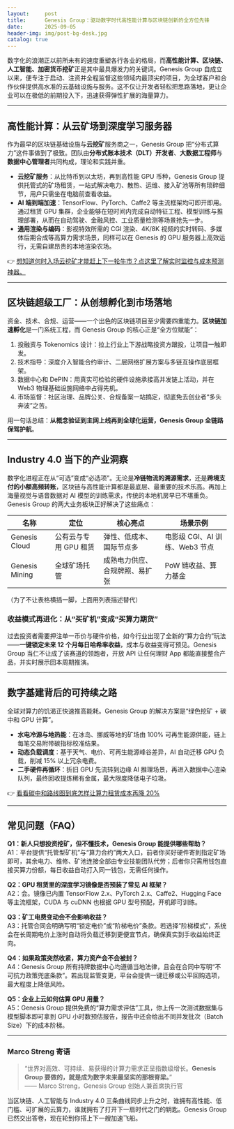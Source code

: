 ```yaml
---
layout:     post
title:      Genesis Group：驱动数字时代高性能计算与区块链创新的全方位先锋
date:       2025-09-05
header-img: img/post-bg-desk.jpg
catalog: true
---
```


数字化的浪潮正以前所未有的速度重塑各行各业的格局，而**高性能计算、区块链、人工智能、加密货币挖矿**正是其中最具爆发力的关键词。Genesis Group 自成立以来，便专注于启动、注资并全程监督这些领域内最顶尖的项目，为全球客户和合作伙伴提供高水准的云基础设施与服务。这不仅让开发者轻松把思路落地，更让企业可以在极低的前期投入下，迅速获得弹性扩展的海量算力。

---

## 高性能计算：从云矿场到深度学习服务器

作为最早的区块链基础设施与**云挖矿**服务商之一，Genesis Group 把“分布式算力”这件事做到了极致。团队由**分布式账本技术（DLT）开发者**、**大数据工程师**与**数据中心管理者**共同构成，理论和实践并重。

- **云挖矿服务**：从比特币到以太坊，再到高性能 GPU 币种，Genesis Group 提供托管式的矿场租赁，一站式解决电力、散热、运维、接入矿池等所有琐碎细节，用户只需坐在电脑前查看收益。  
- **AI 端到端加速**：TensorFlow、PyTorch、Caffe2 等主流框架均可即开即用。通过租赁 GPU 集群，企业能够在短时间内完成自动特征工程、模型训练与推理部署，从而在自动驾驶、金融风控、工业质量检测等场景抢先一步。  
- **通用渲染与编码**：影视特效所需的 CGI 渲染、4K/8K 视频的实时转码、多媒体后期合成等高算力需求场景，同样可以在 Genesis 的 GPU 服务器上高效运行，无需自建昂贵的本地渲染农场。

👉 [想知道何时入场云挖矿才能赶上下一轮牛市？点这里了解实时监控与成本预测神器。](https://okxdog.com/)

---

## 区块链超级工厂：从创想孵化到市场落地

资金、技术、合规、运营——一个出色的区块链项目至少需要四重能力。**区块链加速孵化**是一门系统工程，而 Genesis Group 的核心正是“全方位赋能”：

1. 投融资与 Tokenomics 设计：拉上行业上下游战略投资方跟投，让项目一触即发。  
2. 技术指导：深度介入智能合约审计、二层网络扩展方案与多链互操作底层框架。  
3. 数据中心和 DePIN：用真实可检验的硬件设施承接高并发链上活动，并在 Web3 物理基础设施网络中占得先机。  
4. 市场监督：社区治理、品牌公关、合规备案一站搞定，彻底免去创业者“多头奔波”之苦。

用一句话总结：**从概念验证到主网上线再到全球化运营，Genesis Group 全链路保驾护航**。

---

## Industry 4.0 当下的产业洞察

数字化进程正在从“可选”变成“必选项”。无论是**冷链物流的溯源需求**，还是**跨境支付的小额高频转账**，区块链与高性能计算都是最底层、最重要的技术乐高。再加上海量视觉与语音数据对 AI 模型的训练需求，传统的本地机房早已不堪重负。Genesis Group 的两大业务板块正好解决了这些痛点：

| 名称 | 定位 | 核心亮点 | 场景示例 |
|---|---|---|---|
| Genesis Cloud | 公有云与专用 GPU 租赁 | 弹性、低成本、国际节点多 | 电影级 CGI、AI 训练、Web3 节点 |
| Genesis Mining | 全球矿场托管 | 成熟电力供应、合规牌照、易扩张 | PoW 链收益、算力基金 |

（为了不让表格横插一脚，上面用列表描述替代）

### 收益模式再进化：从“买矿机”变成“买算力期货”

过去投资者需要押注单一币价与硬件价格，如今行业出现了全新的“算力合约”玩法——**一键锁定未来 12 个月每日哈希率收益**，成本与收益变得可预见。Genesis Group 当仁不让成了该赛道的领跑者，开放 API 让任何理财 App 都能直接整合产品，并实时展示回本周期推演。

---

## 数字基建背后的可持续之路

全球对算力的饥渴正快速推高能耗。Genesis Group 的解决方案是“绿色挖矿 + 碳中和 GPU 计算”。  
- **水电冷源与地热能**：在冰岛、挪威等地的矿场由 100% 可再生能源供能，链上每笔交易附带碳指标校准结果。  
- **动态负载调度**：基于天气、电价、可再生能源峰谷差异，AI 自动迁移 GPU 负载，削减 15% 以上冗余电费。  
- **二手硬件再循环**：折旧 GPU 先流转到边缘 AI 推理场景，再进入数据中心渲染队列，最终回收提炼稀有金属，最大限度降低电子垃圾。

👉 [看看碳中和路线图到底怎样让算力租赁成本再降 20%](https://okxdog.com/)

---

## 常见问题（FAQ）

**Q1：新人只想投资挖矿，但不懂技术，Genesis Group 能提供哪些帮助？**  
A1：平台提供“托管型矿机”与“算力合约”两大入口，前者你买好硬件寄到指定矿场即可，其余电力、维修、矿池连接全部由专业技能团队代劳；后者你只需用钱包直接买算力份额，每日收益自动打入同一钱包，无需任何操作。

**Q2：GPU 租赁里的深度学习镜像是否预装了常见 AI 框架？**  
A2：会。镜像已内置 TensorFlow 2.x、PyTorch 2.x、Caffe2、Hugging Face 等主流框架，CUDA 与 cuDNN 也根据 GPU 型号预配，开机即可训练。

**Q3：矿工电费变动会不会影响收益？**  
A3：托管合同会明确写明“锁定电价”或“阶梯电价”条款。若选择“阶梯模式”，系统会在长周期电价上涨时自动将负载迁移到更便宜节点，确保真实到手收益始终正向。

**Q4：如果政策突然收紧，算力资产会不会被封？**  
A4：Genesis Group 所有持牌数据中心均遵循当地法律，且会在合同中写明“不可抗力政策兜底条款”。若出现监管变更，平台会提供一键迁移或公平回购选项，最大程度上降低风险。

**Q5：企业上云如何估算 GPU 用量？**  
A5：Genesis Group 提供免费的“算力需求评估”工具，你上传一次测试数据集与模型脚本即可拿到 GPU 小时数预估报告，报告中还会给出不同并发批次（Batch Size）下的成本阶梯。

---

### Marco Streng 寄语

> “世界对高效、可持续、易获得的计算力需求正呈指数级增长。**Genesis Group 要做的，就是成为数字未来最坚实的那根脊梁。**”  
> —— Marco Streng，Genesis Group 创始人兼首席执行官

当区块链、人工智能与 Industry 4.0 三条曲线同步上升之时，谁拥有高性能、低门槛、可扩展的云算力，谁就拥有了打开下一扇时代之门的钥匙。Genesis Group 已然交出答卷，现在轮到你搭上下一艘加速飞船。